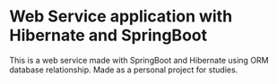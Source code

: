 # Web Service application with Hibernate and SpringBoot
This is a web service made with SpringBoot and Hibernate using ORM database relationship. Made as a personal project for studies.

